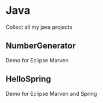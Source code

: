 # Java

Collect all my java projects

## NumberGenerator

Demo for Eclipse Marven
   
## HelloSpring
Demo for Eclipse Marven and Spring

